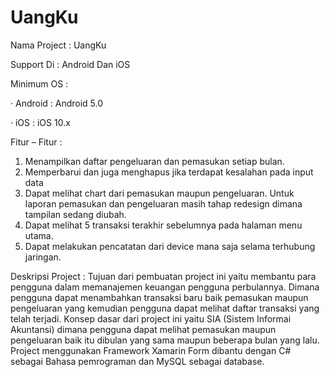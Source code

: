 # UangKu
Nama Project  : UangKu

Support Di    : Android Dan iOS

Minimum OS    :

· Android : Android 5.0

· iOS : iOS 10.x

Fitur – Fitur  :
1. Menampilkan daftar pengeluaran dan pemasukan setiap bulan.
2. Memperbarui dan juga menghapus jika terdapat kesalahan pada input data
3. Dapat melihat chart dari pemasukan maupun pengeluaran. Untuk laporan pemasukan dan pengeluaran masih tahap redesign dimana tampilan sedang diubah.
4. Dapat melihat 5 transaksi terakhir sebelumnya pada halaman menu utama.
5. Dapat melakukan pencatatan dari device mana saja selama terhubung jaringan.

Deskripsi Project :
Tujuan dari pembuatan project ini yaitu membantu para pengguna dalam memanajemen keuangan pengguna perbulannya. Dimana pengguna dapat menambahkan transaksi baru baik pemasukan maupun pengeluaran yang kemudian pengguna dapat melihat daftar transaksi yang telah terjadi. Konsep dasar dari project ini yaitu SIA (Sistem Informai Akuntansi) dimana pengguna dapat melihat pemasukan maupun pengeluaran baik itu dibulan yang sama maupun beberapa bulan yang lalu. Project menggunakan Framework Xamarin Form dibantu dengan C# sebagai Bahasa pemrograman dan MySQL sebagai database.
